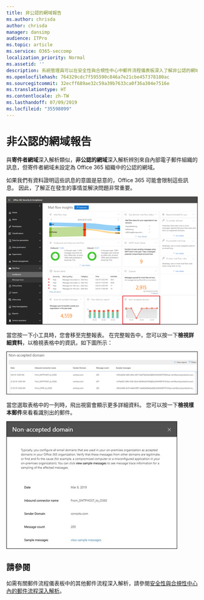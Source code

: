 ```yaml
---
title: 非公認的網域報告
ms.author: chrisda
author: chrisda
manager: dansimp
audience: ITPro
ms.topic: article
ms.service: O365-seccomp
localization_priority: Normal
ms.assetid: ''
description: 系統管理員可以在安全性與合規性中心中郵件流程儀表板深入了解非公認的網域報告。
ms.openlocfilehash: 764329cdc7f595590c846a7e21cbe457378180ac
ms.sourcegitcommit: 32ecff689ae32c59a39b7633ca0f36a304e7516e
ms.translationtype: HT
ms.contentlocale: zh-TW
ms.lasthandoff: 07/09/2019
ms.locfileid: "35598099"
---
```

# <a name="non-accepted-domain-report"></a>非公認的網域報告

與**寄件者網域**深入解析類似，**非公認的網域**深入解析辨別來自內部電子郵件組織的訊息，但寄件者網域未設定為 Office 365 組織中的公認的網域。

如果我們有資料證明這些訊息的意圖是惡意的，Office 365 可能會限制這些訊息。 因此，了解正在發生的事情並解決問題非常重要。

![安全性與合規性中心中郵件流程儀表板的非公認的網域報告。](media/non-accepted-domain-report-selected.png)

當您按一下小工具時，您會移至完整報表。 在完整報告中，您可以按一下**檢視詳細資料**，以檢視表格中的資訊，如下圖所示：

![檢視非公認的網域報告中的詳細資料表格](media/non-accepted-domain-report-view-details.png)

當您選取表格中的一列時，飛出視窗會顯示更多詳細資料。 您可以按一下**檢視樣本郵件**來看看識別出的郵件。

![選擇非公認的網域報告中詳細資料表格的一列](media/non-accepted-domain-report-select-row-in-table.png)

## <a name="see-also"></a>請參閱

如需有關郵件流程儀表板中的其他郵件流程深入解析，請參閱[安全性與合規性中心內的郵件流程深入解析](mail-flow-insights-v2.md)。
